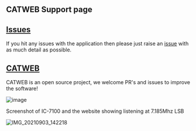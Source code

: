## CATWEB Support page

## [Issues](https://github.com/cconstab/catweb/issues)
If you hit any issues with the application then please just raise an [issue](https://github.com/cconstab/catweb/issues) with as much detail as possible.

## [CATWEB](https://github.com/cconstab/catweb#readme)
CATWEB is an open source project, we welcome PR's and issues to improve the software!

![image](https://user-images.githubusercontent.com/6131216/143327480-275d1d74-9e31-40f9-92e6-85d7f4202304.png)

Screenshot of IC-7100 and the website showing listening at 7.185Mhz LSB

![IMG_20210903_142218](https://user-images.githubusercontent.com/6131216/132066553-28544268-82c9-4ed9-ac91-151c71cc1070.jpg)

